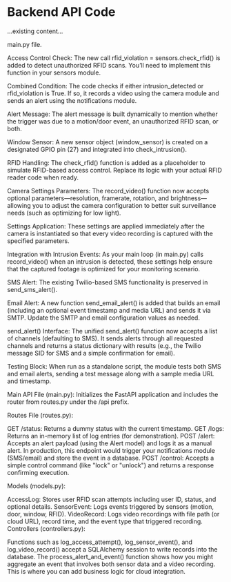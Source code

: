 # Backend API Code

...existing content...

 main.py file.

Access Control Check:
The new call rfid_violation = sensors.check_rfid() is added to detect unauthorized RFID scans. You’ll need to implement this function in your sensors module.

Combined Condition:
The code checks if either intrusion_detected or rfid_violation is True. If so, it records a video using the camera module and sends an alert using the notifications module.

Alert Message:
The alert message is built dynamically to mention whether the trigger was due to a motion/door event, an unauthorized RFID scan, or both.

Window Sensor:
A new sensor object (window_sensor) is created on a designated GPIO pin (27) and integrated into check_intrusion().

RFID Handling:
The check_rfid() function is added as a placeholder to simulate RFID-based access control. Replace its logic with your actual RFID reader code when ready.

Camera Settings Parameters:
The record_video() function now accepts optional parameters—resolution, framerate, rotation, and brightness—allowing you to adjust the camera configuration to better suit surveillance needs (such as optimizing for low light).

Settings Application:
These settings are applied immediately after the camera is instantiated so that every video recording is captured with the specified parameters.

Integration with Intrusion Events:
As your main loop (in main.py) calls record_video() when an intrusion is detected, these settings help ensure that the captured footage is optimized for your monitoring scenario.

SMS Alert:
The existing Twilio-based SMS functionality is preserved in send_sms_alert().

Email Alert:
A new function send_email_alert() is added that builds an email (including an optional event timestamp and media URL) and sends it via SMTP.
Update the SMTP and email configuration values as needed.

send_alert() Interface:
The unified send_alert() function now accepts a list of channels (defaulting to SMS). It sends alerts through all requested channels and returns a status dictionary with results (e.g., the Twilio message SID for SMS and a simple confirmation for email).

Testing Block:
When run as a standalone script, the module tests both SMS and email alerts, sending a test message along with a sample media URL and timestamp.

Main API File (main.py):
Initializes the FastAPI application and includes the router from routes.py under the /api prefix.

Routes File (routes.py):

GET /status: Returns a dummy status with the current timestamp.
GET /logs: Returns an in-memory list of log entries (for demonstration).
POST /alert: Accepts an alert payload (using the Alert model) and logs it as a manual alert. In production, this endpoint would trigger your notifications module (SMS/email) and store the event in a database.
POST /control: Accepts a simple control command (like "lock" or "unlock") and returns a response confirming execution.

Models (models.py):

AccessLog: Stores user RFID scan attempts including user ID, status, and optional details.
SensorEvent: Logs events triggered by sensors (motion, door, window, RFID).
VideoRecord: Logs video recordings with file path (or cloud URL), record time, and the event type that triggered recording.
Controllers (controllers.py):

Functions such as log_access_attempt(), log_sensor_event(), and log_video_record() accept a SQLAlchemy session to write records into the database.
The process_alert_and_event() function shows how you might aggregate an event that involves both sensor data and a video recording. This is where you can add business logic for cloud integration.
